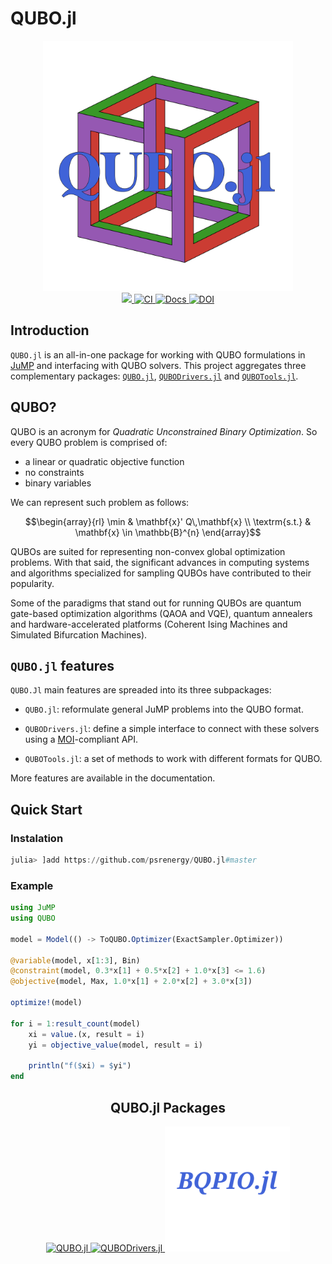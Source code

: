 # QUBO.jl

<div align="center">
    <a href="/docs/src/assets/">
        <img src="/docs/src/assets/logo.svg" width=400px alt="QUBO.jl" />
    </a>
    <br>
    <a href="https://codecov.io/gh/psrenergy/QUBO.jl">
        <img src="https://codecov.io/gh/psrenergy/QUBO.jl/branch/master/graph/badge.svg?token=ECM5OQ9T67"/>
    </a>
    <a href="https://github.com/psrenergy/QUBO.jl/actions/workflows/ci.yml">
        <img src="https://github.com/psrenergy/QUBO.jl/actions/workflows/ci.yml/badge.svg?branch=master" alt="CI" />
    </a>
    <a href="https://psrenergy.github.io/QUBO.jl/dev">
        <img src="https://img.shields.io/badge/docs-dev-blue.svg" alt="Docs">
    </a>
    <a href="https://zenodo.org/badge/latestdoi/430697061">
        <img src="https://zenodo.org/badge/430697061.svg" alt="DOI">
    </a>
</div>


## Introduction

`QUBO.jl` is an all-in-one package for working with QUBO formulations in [JuMP](https://github.com/jump-dev/JuMP.jl) and interfacing with QUBO solvers. This project aggregates three complementary packages: [`QUBO.jl`](https://github.com/psrenergy/QUBO.jl), [`QUBODrivers.jl`](https://github.com/psrenergy/QUBODrivers.jl) and [`QUBOTools.jl`](https://github.com/psrenergy/QUBOTools.jl).

## QUBO?

QUBO is an acronym for *Quadratic Unconstrained Binary Optimization*. So every QUBO problem is comprised of:
- a linear or quadratic objective function
- no constraints
- binary variables

We can represent such problem as follows:

```math
\begin{array}{rl}
   \min          & \mathbf{x}' Q\,\mathbf{x} \\
   \textrm{s.t.} & \mathbf{x} \in \mathbb{B}^{n}
\end{array}
```

QUBOs are suited for representing non-convex global optimization problems.
With that said, the significant advances in computing systems and algorithms specialized for sampling QUBOs have contributed to their popularity.

Some of the paradigms that stand out for running QUBOs are quantum gate-based optimization algorithms (QAOA and VQE), quantum annealers and hardware-accelerated platforms (Coherent Ising Machines and Simulated Bifurcation Machines).

## `QUBO.jl` features

`QUBO.Jl` main features are spreaded into its three subpackages:

- `QUBO.jl`:  reformulate general JuMP problems into the QUBO format. 

- `QUBODrivers.jl`: define a simple interface to connect with these solvers using a [MOI](https://github.com/jump-dev/MathOptInterface.jl)-compliant API.  

- `QUBOTools.jl`:   a set of methods to work with different formats for QUBO.

More features are available in the documentation.

## Quick Start

### Instalation
```julia
julia> ]add https://github.com/psrenergy/QUBO.jl#master
```
### Example

```julia
using JuMP
using QUBO

model = Model(() -> ToQUBO.Optimizer(ExactSampler.Optimizer))

@variable(model, x[1:3], Bin)
@constraint(model, 0.3*x[1] + 0.5*x[2] + 1.0*x[3] <= 1.6)
@objective(model, Max, 1.0*x[1] + 2.0*x[2] + 3.0*x[3])

optimize!(model)

for i = 1:result_count(model)
    xi = value.(x, result = i)
    yi = objective_value(model, result = i)

    println("f($xi) = $yi")
end

```

<div align="center">
    <h2>QUBO.jl Packages</h2>
    <a href="https://github.com/psrenergy/QUBO.jl">
        <img width="200px" src="https://raw.githubusercontent.com/psrenergy/QUBO.jl/master/docs/src/assets/logo.svg" alt="QUBO.jl" />
    </a>
    <a href="https://github.com/psrenergy/QUBODrivers.jl">
        <img width="200px" src="https://raw.githubusercontent.com/psrenergy/QUBODrivers.jl/master/docs/src/assets/logo.svg" alt="QUBODrivers.jl" />
    </a>
    <a href="https://github.com/psrenergy/QUBOTools.jl">
        <img width="200px" src="https://raw.githubusercontent.com/psrenergy/QUBOTools.jl/main/docs/src/assets/logo.svg" alt="QUBOTools.jl" />
    </a>
</div>

